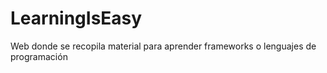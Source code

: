 # LearningIsEasy
Web donde se recopila material para aprender frameworks o lenguajes de programación
